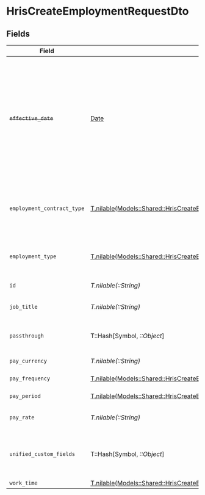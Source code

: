 # HrisCreateEmploymentRequestDto


## Fields

| Field                                                                                                                                                                  | Type                                                                                                                                                                   | Required                                                                                                                                                               | Description                                                                                                                                                            | Example                                                                                                                                                                |
| ---------------------------------------------------------------------------------------------------------------------------------------------------------------------- | ---------------------------------------------------------------------------------------------------------------------------------------------------------------------- | ---------------------------------------------------------------------------------------------------------------------------------------------------------------------- | ---------------------------------------------------------------------------------------------------------------------------------------------------------------------- | ---------------------------------------------------------------------------------------------------------------------------------------------------------------------- |
| ~~`effective_date`~~                                                                                                                                                   | [Date](https://ruby-doc.org/stdlib-2.6.1/libdoc/date/rdoc/Date.html)                                                                                                   | :heavy_minus_sign:                                                                                                                                                     | : warning: ** DEPRECATED **: This will be removed in a future release, please migrate away from it as soon as possible.<br/><br/>The effective date of the employment contract | 2021-01-01T01:01:01.000Z                                                                                                                                               |
| `employment_contract_type`                                                                                                                                             | [T.nilable(Models::Shared::HrisCreateEmploymentRequestDtoEmploymentContractType)](../../models/shared/hriscreateemploymentrequestdtoemploymentcontracttype.md)         | :heavy_minus_sign:                                                                                                                                                     | The employment work schedule type (e.g., full-time, part-time)                                                                                                         | full_time                                                                                                                                                              |
| `employment_type`                                                                                                                                                      | [T.nilable(Models::Shared::HrisCreateEmploymentRequestDtoEmploymentType)](../../models/shared/hriscreateemploymentrequestdtoemploymenttype.md)                         | :heavy_minus_sign:                                                                                                                                                     | The type of employment (e.g., contractor, permanent)                                                                                                                   | permanent                                                                                                                                                              |
| `id`                                                                                                                                                                   | *T.nilable(::String)*                                                                                                                                                  | :heavy_minus_sign:                                                                                                                                                     | Unique identifier                                                                                                                                                      | 8187e5da-dc77-475e-9949-af0f1fa4e4e3                                                                                                                                   |
| `job_title`                                                                                                                                                            | *T.nilable(::String)*                                                                                                                                                  | :heavy_minus_sign:                                                                                                                                                     | The job title of the employee                                                                                                                                          | Software Engineer                                                                                                                                                      |
| `passthrough`                                                                                                                                                          | T::Hash[Symbol, *::Object*]                                                                                                                                            | :heavy_minus_sign:                                                                                                                                                     | Value to pass through to the provider                                                                                                                                  | {<br/>"other_known_names": "John Doe"<br/>}                                                                                                                            |
| `pay_currency`                                                                                                                                                         | *T.nilable(::String)*                                                                                                                                                  | :heavy_minus_sign:                                                                                                                                                     | The currency used for pay                                                                                                                                              | USD                                                                                                                                                                    |
| `pay_frequency`                                                                                                                                                        | [T.nilable(Models::Shared::HrisCreateEmploymentRequestDtoPayFrequency)](../../models/shared/hriscreateemploymentrequestdtopayfrequency.md)                             | :heavy_minus_sign:                                                                                                                                                     | The pay frequency                                                                                                                                                      | hourly                                                                                                                                                                 |
| `pay_period`                                                                                                                                                           | [T.nilable(Models::Shared::HrisCreateEmploymentRequestDtoPayPeriod)](../../models/shared/hriscreateemploymentrequestdtopayperiod.md)                                   | :heavy_minus_sign:                                                                                                                                                     | The pay period                                                                                                                                                         | monthly                                                                                                                                                                |
| `pay_rate`                                                                                                                                                             | *T.nilable(::String)*                                                                                                                                                  | :heavy_minus_sign:                                                                                                                                                     | The pay rate for the employee                                                                                                                                          | 40.00                                                                                                                                                                  |
| `unified_custom_fields`                                                                                                                                                | T::Hash[Symbol, *::Object*]                                                                                                                                            | :heavy_minus_sign:                                                                                                                                                     | Custom Unified Fields configured in your StackOne project                                                                                                              | {<br/>"my_project_custom_field_1": "REF-1236",<br/>"my_project_custom_field_2": "some other value"<br/>}                                                               |
| `work_time`                                                                                                                                                            | [T.nilable(Models::Shared::HrisCreateEmploymentRequestDtoWorkTime)](../../models/shared/hriscreateemploymentrequestdtoworktime.md)                                     | :heavy_minus_sign:                                                                                                                                                     | N/A                                                                                                                                                                    |                                                                                                                                                                        |